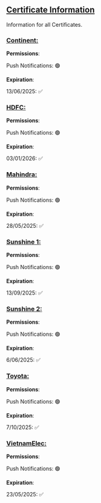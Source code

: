 ## [Certificate Information](accent://)

Information for all Certificates.

### [Continent:](accent://)

**Permissions**:

Push Notifications: 🟢

**Expiration**: 

13/06/2025: ✅

### [HDFC:](accent://)

**Permissions**:

Push Notifications: 🟢

**Expiration**: 

03/01/2026: ✅

### [Mahindra:](accent://)

**Permissions**:

Push Notifications: 🟢

**Expiration**: 

28/05/2025: ✅

### [Sunshine 1:](accent://)

**Permissions**:

Push Notifications: 🟢

**Expiration**: 

13/09/2025: ✅

### [Sunshine 2:](accent://)

**Permissions**:

Push Notifications: 🟢

**Expiration**: 

6/06/2025: ✅

### [Toyota:](accent://)

**Permissions**:

Push Notifications: 🟢

**Expiration**: 

7/10/2025: ✅

### [VietnamElec:](accent://)

**Permissions**:

Push Notifications: 🟢

**Expiration**: 

23/05/2025: ✅

